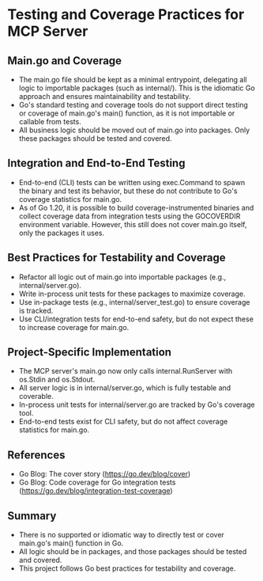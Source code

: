 # Testing and Coverage Practices for MCP Server

## Main.go and Coverage
- The main.go file should be kept as a minimal entrypoint, delegating all logic to importable packages (such as internal/). This is the idiomatic Go approach and ensures maintainability and testability.
- Go's standard testing and coverage tools do not support direct testing or coverage of main.go's main() function, as it is not importable or callable from tests.
- All business logic should be moved out of main.go into packages. Only these packages should be tested and covered.

## Integration and End-to-End Testing
- End-to-end (CLI) tests can be written using exec.Command to spawn the binary and test its behavior, but these do not contribute to Go's coverage statistics for main.go.
- As of Go 1.20, it is possible to build coverage-instrumented binaries and collect coverage data from integration tests using the GOCOVERDIR environment variable. However, this still does not cover main.go itself, only the packages it uses.

## Best Practices for Testability and Coverage
- Refactor all logic out of main.go into importable packages (e.g., internal/server.go).
- Write in-process unit tests for these packages to maximize coverage.
- Use in-package tests (e.g., internal/server_test.go) to ensure coverage is tracked.
- Use CLI/integration tests for end-to-end safety, but do not expect these to increase coverage for main.go.

## Project-Specific Implementation
- The MCP server's main.go now only calls internal.RunServer with os.Stdin and os.Stdout.
- All server logic is in internal/server.go, which is fully testable and coverable.
- In-process unit tests for internal/server.go are tracked by Go's coverage tool.
- End-to-end tests exist for CLI safety, but do not affect coverage statistics for main.go.

## References
- Go Blog: The cover story (https://go.dev/blog/cover)
- Go Blog: Code coverage for Go integration tests (https://go.dev/blog/integration-test-coverage)

## Summary
- There is no supported or idiomatic way to directly test or cover main.go's main() function in Go.
- All logic should be in packages, and those packages should be tested and covered.
- This project follows Go best practices for testability and coverage. 